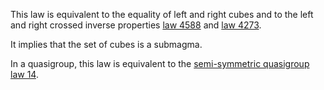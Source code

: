 This law is equivalent to the equality of left and right cubes and to the left and right crossed inverse properties [law 4588](https://teorth.github.io/equational_theories/implications/?4588) and [law 4273](https://teorth.github.io/equational_theories/implications/?4273).

It implies that the set of cubes is a submagma.

In a quasigroup, this law is equivalent to the [semi-symmetric quasigroup law 14](https://teorth.github.io/equational_theories/implications/?14).
